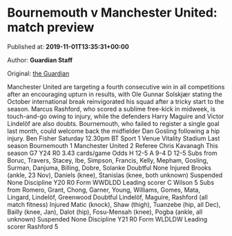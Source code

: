 
# Bournemouth v Manchester United: match preview

Published at: **2019-11-01T13:35:31+00:00**

Author: **Guardian Staff**

Original: [the Guardian](https://www.theguardian.com/football/2019/nov/01/bournemouth-manchester-united-match-preview)

Manchester United are targeting a fourth consecutive win in all competitions after an encouraging upturn in results, with Ole Gunnar Solskjær stating the October international break reinvigorated his squad after a tricky start to the season. Marcus Rashford, who scored a sublime free-kick in midweek, is touch-and-go owing to injury, while the defenders Harry Maguire and Victor Lindelöf are also doubts. Bournemouth, who failed to register a single goal last month, could welcome back the midfielder Dan Gosling following a hip injury. Ben Fisher
Saturday 12.30pm BT Sport 1
Venue Vitality Stadium
Last season Bournemouth 1 Manchester United 2
Referee Chris Kavanagh
This season G7 Y24 R0 3.43 cards/game
Odds H 12-5 A 9-4 D 12-5
Subs from Boruc, Travers, Stacey, Ibe, Simpson, Francis, Kelly, Mepham, Gosling, Surman, Danjuma, Billing, Dobre, Solanke
Doubtful None
Injured Brooks (ankle, 23 Nov), Daniels (knee), Stanislas (knee, both unknown)
Suspended None
Discipline Y20 R0
Form WWDLDD
Leading scorer C Wilson 5
Subs from Romero, Grant, Chong, Garner, Young, Williams, Gomes, Mata, Lingard, Lindelöf, Greenwood
Doubtful Lindelöf, Maguire, Rashford (all match fitness)
Injured Matic (knock), Shaw (thigh), Tuanzebe (hip, all Dec), Bailly (knee, Jan), Dalot (hip), Fosu-Mensah (knee), Pogba (ankle, all unknown)
Suspended None
Discipline Y21 R0
Form WLDLDW
Leading scorer Rashford 5
